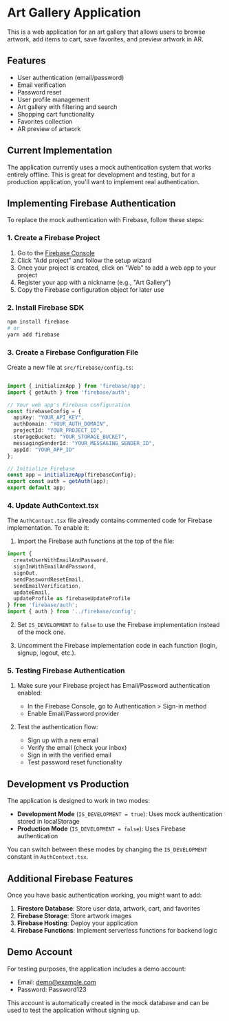 # Art Gallery Application

This is a web application for an art gallery that allows users to browse artwork, add items to cart, save favorites, and preview artwork in AR.

## Features

- User authentication (email/password)
- Email verification
- Password reset
- User profile management
- Art gallery with filtering and search
- Shopping cart functionality
- Favorites collection
- AR preview of artwork

## Current Implementation

The application currently uses a mock authentication system that works entirely offline. This is great for development and testing, but for a production application, you'll want to implement real authentication.

## Implementing Firebase Authentication

To replace the mock authentication with Firebase, follow these steps:

### 1. Create a Firebase Project

1. Go to the [Firebase Console](https://console.firebase.google.com/)
2. Click "Add project" and follow the setup wizard
3. Once your project is created, click on "Web" to add a web app to your project
4. Register your app with a nickname (e.g., "Art Gallery")
5. Copy the Firebase configuration object for later use

### 2. Install Firebase SDK

```bash
npm install firebase
# or
yarn add firebase
```

### 3. Create a Firebase Configuration File

Create a new file at `src/firebase/config.ts`:

```typescript

import { initializeApp } from 'firebase/app';
import { getAuth } from 'firebase/auth';

// Your web app's Firebase configuration
const firebaseConfig = {
  apiKey: "YOUR_API_KEY",
  authDomain: "YOUR_AUTH_DOMAIN",
  projectId: "YOUR_PROJECT_ID",
  storageBucket: "YOUR_STORAGE_BUCKET",
  messagingSenderId: "YOUR_MESSAGING_SENDER_ID",
  appId: "YOUR_APP_ID"
};

// Initialize Firebase
const app = initializeApp(firebaseConfig);
export const auth = getAuth(app);
export default app;
```

### 4. Update AuthContext.tsx

The `AuthContext.tsx` file already contains commented code for Firebase implementation. To enable it:

1. Import the Firebase auth functions at the top of the file:

```typescript
import {
  createUserWithEmailAndPassword,
  signInWithEmailAndPassword,
  signOut,
  sendPasswordResetEmail,
  sendEmailVerification,
  updateEmail,
  updateProfile as firebaseUpdateProfile
} from 'firebase/auth';
import { auth } from '../firebase/config';
```

2. Set `IS_DEVELOPMENT` to `false` to use the Firebase implementation instead of the mock one.

3. Uncomment the Firebase implementation code in each function (login, signup, logout, etc.).

### 5. Testing Firebase Authentication

1. Make sure your Firebase project has Email/Password authentication enabled:
   - In the Firebase Console, go to Authentication > Sign-in method
   - Enable Email/Password provider

2. Test the authentication flow:
   - Sign up with a new email
   - Verify the email (check your inbox)
   - Sign in with the verified email
   - Test password reset functionality

## Development vs Production

The application is designed to work in two modes:

- **Development Mode** (`IS_DEVELOPMENT = true`): Uses mock authentication stored in localStorage
- **Production Mode** (`IS_DEVELOPMENT = false`): Uses Firebase authentication

You can switch between these modes by changing the `IS_DEVELOPMENT` constant in `AuthContext.tsx`.

## Additional Firebase Features

Once you have basic authentication working, you might want to add:

1. **Firestore Database**: Store user data, artwork, cart, and favorites
2. **Firebase Storage**: Store artwork images
3. **Firebase Hosting**: Deploy your application
4. **Firebase Functions**: Implement serverless functions for backend logic

## Demo Account

For testing purposes, the application includes a demo account:
- Email: demo@example.com
- Password: Password123

This account is automatically created in the mock database and can be used to test the application without signing up. 